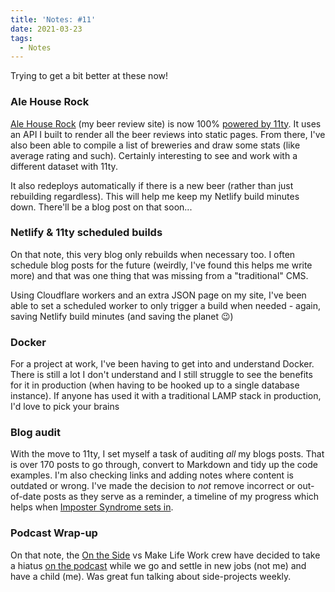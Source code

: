 ```yaml
---
title: 'Notes: #11'
date: 2021-03-23
tags:
  - Notes
---
```


Trying to get a bit better at these now!

### Ale House Rock

[Ale House Rock](https://alehouse.rocks/) (my beer review site) is now 100% [powered by 11ty](https://gitlab.com/mikestreety-sites/ale-house-rock). It uses an API I built to render all the beer reviews into static pages. From there, I've also been able to compile a list of breweries and draw some stats (like average rating and such). Certainly interesting to see and work with a different dataset with 11ty.

It also redeploys automatically if there is a new beer (rather than just rebuilding regardless). This will help me keep my Netlify build minutes down. There'll be a blog post on that soon...

### Netlify & 11ty scheduled builds

On that note, this very blog only rebuilds when necessary too. I often schedule blog posts for the future (weirdly, I've found this helps me write more) and that was one thing that was missing from a "traditional" CMS.

Using Cloudflare workers and an extra JSON page on my site, I've been able to set a scheduled worker to only trigger a build when needed - again, saving Netlify build minutes (and saving the planet 😉)

### Docker

For a project at work, I've been having to get into and understand Docker. There is still a lot I don't understand and I still struggle to see the benefits for it in production (when having to be hooked up to a single database instance). If anyone has used it with a traditional LAMP stack in production, I'd love to pick your brains

### Blog audit

With the move to 11ty, I set myself a task of auditing _all_ my blogs posts. That is over 170 posts to go through, convert to Markdown and tidy up the code examples. I'm also checking links and adding notes where content is outdated or wrong. I've made the decision to _not_ remove incorrect or out-of-date posts as they serve as a reminder, a timeline of my progress which helps when [Imposter Syndrome sets in](https://makelifeworkpodcast.com/what-is-a-side-project-if-not-a-safe-place-to-get-imposter-syndrome/).

### Podcast Wrap-up

On that note, the [On the Side](https://ontheside.network) vs Make Life Work crew have decided to take a hiatus [on the podcast](https://makelifeworkpodcast.com/) while we go and settle in new jobs (not me) and have a child (me). Was great fun talking about side-projects weekly.
